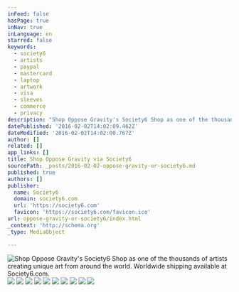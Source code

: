 ```yaml
---
inFeed: false
hasPage: true
inNav: true
inLanguage: en
starred: false
keywords:
  - society6
  - artists
  - paypal
  - mastercard
  - laptop
  - artwork
  - visa
  - sleeves
  - commerce
  - privacy
description: "Shop Oppose Gravity's Society6 Shop as one of the thousands of artists creating unique art from around the world. Worldwide shipping available at Society6.com."
datePublished: '2016-02-02T14:02:09.462Z'
dateModified: '2016-02-02T14:02:00.767Z'
author: []
related: []
app_links: []
title: Shop Oppose Gravity via Society6
sourcePath: _posts/2016-02-02-oppose-gravity-or-society6.md
published: true
authors: []
publisher:
  name: Society6
  domain: society6.com
  url: 'https://society6.com'
  favicon: 'https://society6.com/favicon.ico'
url: oppose-gravity-or-society6/index.html
_context: 'http://schema.org'
_type: MediaObject

---
```

![Shop Oppose Gravity's Society6 Shop as one of the thousands of artists creating unique art from around the world. Worldwide shipping available at Society6.com.](https://the-grid-user-content.s3-us-west-2.amazonaws.com/e818b8db-58fe-423e-aa03-88b442c280d7.JPG)
![](https://the-grid-user-content.s3-us-west-2.amazonaws.com/ea94140e-4042-4db5-a4ea-8e703180394f.jpg)
![](https://the-grid-user-content.s3-us-west-2.amazonaws.com/9a704e85-2e04-4054-9fd5-b28363b8ad18.jpg)
![](https://the-grid-user-content.s3-us-west-2.amazonaws.com/85888c45-1a69-4c12-bd07-924c4ab6255b.jpg)
![](https://the-grid-user-content.s3-us-west-2.amazonaws.com/e34d3995-edb2-43a4-9d3b-b5ac6d34b049.JPG)
![](https://the-grid-user-content.s3-us-west-2.amazonaws.com/0a341349-bdd4-4721-973f-59c65b70d9aa.jpg)
![](https://the-grid-user-content.s3-us-west-2.amazonaws.com/404cbcd4-4b63-40dc-8b33-eb07069bf5a2.JPG)
![](https://the-grid-user-content.s3-us-west-2.amazonaws.com/1ae53e68-a33a-4281-851c-a03b3d7805c4.JPG)
![](https://the-grid-user-content.s3-us-west-2.amazonaws.com/99b25b64-a4ce-4d55-ae29-8beb24330377.JPG)
![](https://the-grid-user-content.s3-us-west-2.amazonaws.com/9f58028f-d4fc-4dc6-8212-bdee3f19bdf7.JPG)
![](https://the-grid-user-content.s3-us-west-2.amazonaws.com/24ae2e73-c3ae-4b32-94b2-333804b0c30b.JPG)